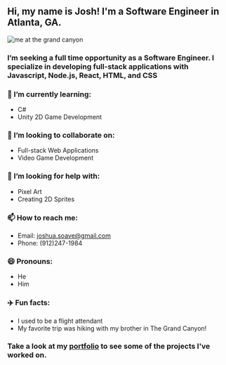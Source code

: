 

## Hi, my name is Josh! I'm a Software Engineer in Atlanta, GA.

![me at the grand canyon](https://i.imgur.com/DnGjIV1.jpg?1)

### I’m seeking a full time opportunity as a Software Engineer. I specialize in developing full-stack applications with Javascript, Node.js, React, HTML, and CSS
### 🌱 I’m currently learning:
- C# 
- Unity 2D Game Development 
### 👯 I’m looking to collaborate on:
- Full-stack Web Applications 
- Video Game Development
### 🤔 I’m looking for help with: 
- Pixel Art 
- Creating 2D Sprites
### 📫 How to reach me: 
- Email: joshua.soave@gmail.com
- Phone: (912)247-1984
### 😄 Pronouns: 
 - He
 - Him
### :airplane: Fun facts: 
 - I used to be a flight attendant 
 - My favorite trip was hiking with my brother in The Grand Canyon! 


### Take a look at my [portfolio](https://joshsoave.com/) to see some of the projects I've worked on.
